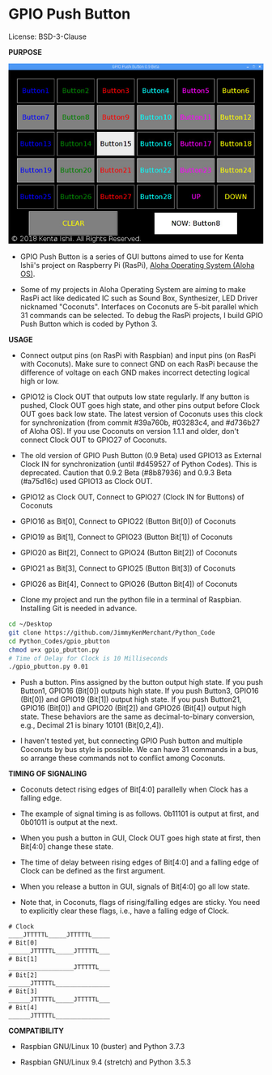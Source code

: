 # GPIO Push Button

License: BSD-3-Clause

**PURPOSE**

![Screenshot - #1](images/screenshot_1.jpg "Sreenshot of GPIO Push Button")

* GPIO Push Button is a series of GUI buttons aimed to use for Kenta Ishii's project on Raspberry Pi (RasPi), [Aloha Operating System (Aloha OS)](https://github.com/JimmyKenMerchant/RaspberryPi).

* Some of my projects in Aloha Operating System are aiming to make RasPi act like dedicated IC such as Sound Box, Synthesizer, LED Driver nicknamed "Coconuts". Interfaces on Coconuts are 5-bit parallel which 31 commands can be selected. To debug the RasPi projects, I build GPIO Push Button which is coded by Python 3.

**USAGE**

* Connect output pins (on RasPi with Raspbian) and input pins (on RasPi with Coconuts). Make sure to connect GND on each RasPi because the difference of voltage on each GND makes incorrect detecting logical high or low.

* GPIO12 is Clock OUT that outputs low state regularly. If any button is pushed, Clock OUT goes high state, and other pins output before Clock OUT goes back low state. The latest version of Coconuts uses this clock for synchronization (from commit #39a760b, #03283c4, and #d736b27 of Aloha OS). If you use Coconuts on version 1.1.1 and older, don't connect Clock OUT to GPIO27 of Coconuts.

* The old version of GPIO Push Button (0.9 Beta) used GPIO13 as External Clock IN for synchronization (until #d459527 of Python Codes). This is deprecated. Caution that 0.9.2 Beta (#8b87936) and 0.9.3 Beta (#a75d16c) used GPIO13 as Clock OUT.

* GPIO12 as Clock OUT, Connect to GPIO27 (Clock IN for Buttons) of Coconuts

* GPIO16 as Bit[0], Connect to GPIO22 (Button Bit[0]) of Coconuts

* GPIO19 as Bit[1], Connect to GPIO23 (Button Bit[1]) of Coconuts

* GPIO20 as Bit[2], Connect to GPIO24 (Button Bit[2]) of Coconuts

* GPIO21 as Bit[3], Connect to GPIO25 (Button Bit[3]) of Coconuts

* GPIO26 as Bit[4], Connect to GPIO26 (Button Bit[4]) of Coconuts

* Clone my project and run the python file in a terminal of Raspbian. Installing Git is needed in advance.

```bash
cd ~/Desktop
git clone https://github.com/JimmyKenMerchant/Python_Code
cd Python_Codes/gpio_pbutton
chmod u+x gpio_pbutton.py
# Time of Delay for Clock is 10 Milliseconds
./gpio_pbutton.py 0.01
```

* Push a button. Pins assigned by the button output high state. If you push Button1, GPIO16 (Bit[0]) outputs high state. If you push Button3, GPIO16 (Bit[0]) and GPIO19 (Bit[1]) output high state. If you push Button21, GPIO16 (Bit[0]) and GPIO20 (Bit[2]) and GPIO26 (Bit[4]) output high state. These behaviors are the same as decimal-to-binary conversion, e.g., Decimal 21 is binary 10101 (Bit[0,2,4]).

* I haven't tested yet, but connecting GPIO Push button and multiple Coconuts by bus style is possible. We can have 31 commands in a bus, so arrange these commands not to conflict among Coconuts.

**TIMING OF SIGNALING**

* Coconuts detect rising edges of Bit[4:0] parallelly when Clock has a falling edge.

* The example of signal timing is as follows. 0b11101 is output at first, and 0b01011 is output at the next.

* When you push a button in GUI, Clock OUT goes high state at first, then Bit[4:0] change these state.

* The time of delay between rising edges of Bit[4:0] and a falling edge of Clock can be defined as the first argument.

* When you release a button in GUI, signals of Bit[4:0] go all low state.

* Note that, in Coconuts, flags of rising/falling edges are sticky. You need to explicitly clear these flags, i.e., have a falling edge of Clock.

```
# Clock
____JTTTTTL_____JTTTTTL_____
# Bit[0]
______JTTTTTL_____JTTTTTL___
# Bit[1]
__________________JTTTTTL___
# Bit[2]
______JTTTTTL_______________
# Bit[3]
______JTTTTTL_____JTTTTTL___
# Bit[4]
______JTTTTTL_______________
```

**COMPATIBILITY**

* Raspbian GNU/Linux 10 (buster) and Python 3.7.3

* Raspbian GNU/Linux 9.4 (stretch) and Python 3.5.3

